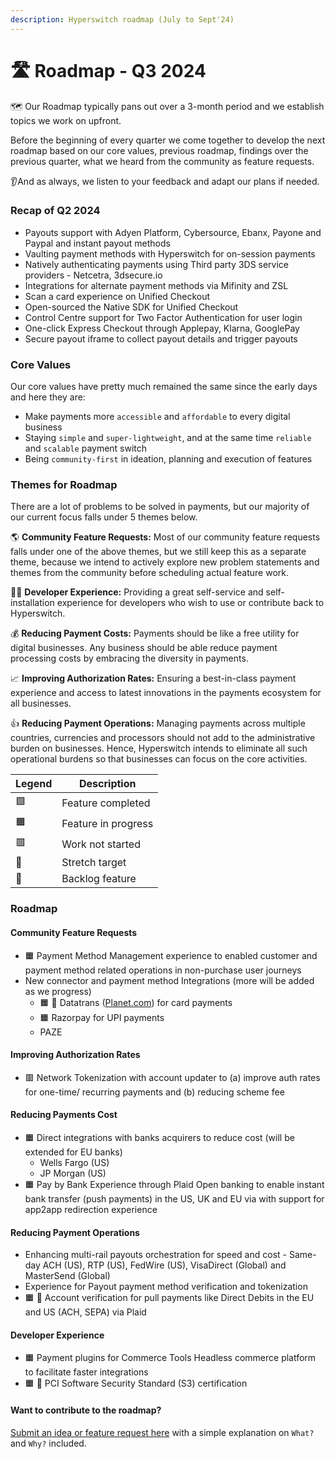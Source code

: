 ```yaml
---
description: Hyperswitch roadmap (July to Sept'24)
---
```


# 🛣️ Roadmap - Q3 2024

🗺️ Our Roadmap typically pans out over a 3-month period and we establish topics we work on upfront.

Before the beginning of every quarter we come together to develop the next roadmap based on our core values, previous roadmap, findings over the previous quarter, what we heard from the community as feature requests.

👂And as always, we listen to your feedback and adapt our plans if needed.

### Recap of Q2 2024 <a href="#recap-of-q2-2024" id="recap-of-q2-2024"></a>

* Payouts support with Adyen Platform, Cybersource, Ebanx, Payone and Paypal and instant payout methods&#x20;
* Vaulting payment methods with Hyperswitch for on-session payments
* Natively authenticating payments using Third party 3DS service providers - Netcetra, 3dsecure.io
* Integrations for alternate payment methods via Mifinity and ZSL
* Scan a card experience on Unified Checkout
* Open-sourced the Native SDK for Unified Checkout
* Control Centre support for Two Factor Authentication for user login
* One-click Express Checkout through Applepay, Klarna, GooglePay
* Secure payout iframe to collect payout details and trigger payouts

### Core Values <a href="#core-values" id="core-values"></a>

Our core values have pretty much remained the same since the early days and here they are:

* Make payments more `accessible` and `affordable` to every digital business
* Staying `simple` and `super-lightweight`, and at the same time `reliable` and `scalable` payment switch
* Being `community-first` in ideation, planning and execution of features

### Themes for Roadmap <a href="#themes-for-roadmap" id="themes-for-roadmap"></a>

There are a lot of problems to be solved in payments, but our majority of our current focus falls under 5 themes below.

🌎 **Community Feature Requests:** Most of our community feature requests falls under one of the above themes, but we still keep this as a separate theme, because we intend to actively explore new problem statements and themes from the community before scheduling actual feature work.

👨‍💻 **Developer Experience:** Providing a great self-service and self-installation experience for developers who wish to use or contribute back to Hyperswitch.

💰 **Reducing Payment Costs:** Payments should be like a free utility for digital businesses. Any business should be able reduce payment processing costs by embracing the diversity in payments.

📈 **Improving Authorization Rates:** Ensuring a best-in-class payment experience and access to latest innovations in the payments ecosystem for all businesses.

👍 **Reducing Payment Operations:** Managing payments across multiple countries, currencies and processors should not add to the administrative burden on businesses. Hence, Hyperswitch intends to eliminate all such operational burdens so that businesses can focus on the core activities.

| **Legend** | **Description**     |
| ---------- | ------------------- |
| 🟩         | Feature completed   |
| 🟧         | Feature in progress |
| 🟥         | Work not started    |
| 💪         | Stretch target      |
| 🚛         | Backlog feature     |

### Roadmap <a href="#roadmap" id="roadmap"></a>

#### Community Feature Requests <a href="#community-feature-requests" id="community-feature-requests"></a>

* 🟧 Payment Method Management experience to enabled customer and payment method related operations in non-purchase user journeys&#x20;
* New connector and payment method Integrations (more will be added as we progress)
  * 🟧 🚛 Datatrans ([Planet.com](http://planet.com/)) for card payments&#x20;
  * 🟧 Razorpay for UPI payments&#x20;
  * PAZE

#### Improving Authorization Rates <a href="#improving-authorization-rates" id="improving-authorization-rates"></a>

* 🟥 Network Tokenization with account updater to (a) improve auth rates for one-time/ recurring payments and (b) reducing scheme fee&#x20;

#### Reducing Payments Cost <a href="#reducing-payments-cost" id="reducing-payments-cost"></a>

* 🟧 Direct integrations with banks acquirers to reduce cost (will be extended for EU banks)
  * Wells Fargo (US)
  * JP Morgan (US)
* 🟧 Pay by Bank Experience through Plaid Open banking to enable instant bank transfer (push payments) in the US, UK and EU via with support for app2app redirection experience&#x20;

#### Reducing Payment Operations <a href="#reducing-payment-operations" id="reducing-payment-operations"></a>

* Enhancing multi-rail payouts orchestration for speed and cost - Same-day ACH (US), RTP (US), FedWire (US), VisaDirect (Global) and MasterSend (Global)&#x20;
* Experience for Payout payment method verification and tokenization&#x20;
* 🟧 🚛 Account verification for pull payments like Direct Debits in the EU and US (ACH, SEPA) via Plaid&#x20;

#### Developer Experience <a href="#developer-experience" id="developer-experience"></a>

* 🟧 Payment plugins for Commerce Tools Headless commerce platform to facilitate faster integrations&#x20;
* 🟧 🚛 PCI Software Security Standard (S3) certification&#x20;

#### **Want to contribute to the roadmap?** <a href="#want-to-contribute-to-the-roadmap" id="want-to-contribute-to-the-roadmap"></a>

[Submit an idea or feature request here](https://github.com/juspay/hyperswitch/discussions/categories/ideas-feature-requests) with a simple explanation on `What?` and `Why?` included.

